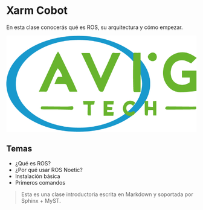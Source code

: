# Xarm Cobot

En esta clase conocerás qué es ROS, su arquitectura y cómo empezar.

![ROS Logo](../../_static/ros_logo.png)

## Temas

- ¿Qué es ROS?
- ¿Por qué usar ROS Noetic?
- Instalación básica
- Primeros comandos

> Esta es una clase introductoria escrita en Markdown y soportada por Sphinx + MyST.
